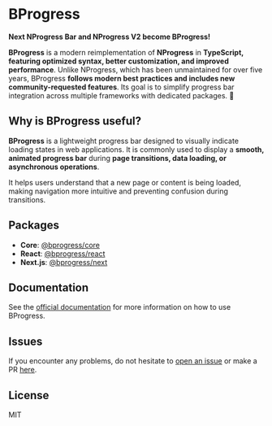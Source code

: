 # BProgress

**Next NProgress Bar and NProgress V2 become BProgress!**

**BProgress** is a modern reimplementation of **NProgress** in **TypeScript, featuring optimized syntax, better customization, and improved performance**. Unlike NProgress, which has been unmaintained for over five years, BProgress **follows modern best practices and includes new community-requested features**. Its goal is to simplify progress bar integration across multiple frameworks with dedicated packages. 🚀

## Why is BProgress useful?

**BProgress** is a lightweight progress bar designed to visually indicate loading states in web applications. It is commonly used to display a **smooth, animated progress bar** during **page transitions, data loading, or asynchronous operations**.

It helps users understand that a new page or content is being loaded, making navigation more intuitive and preventing confusion during transitions.

## Packages

- **Core**: [@bprogress/core](https://github.com/Skyleen77/bprogress/tree/main/packages/core)
- **React**: [@bprogress/react](https://github.com/Skyleen77/bprogress/tree/main/packages/react)
- **Next.js**: [@bprogress/next](https://github.com/Skyleen77/bprogress/tree/main/packages/next)

## Documentation

See the [official documentation](https://bprogress.vercel.app/docs) for more information on how to use BProgress.

## Issues

If you encounter any problems, do not hesitate to [open an issue](https://github.com/Skyleen77/bprogress/issues) or make a PR [here](https://github.com/Skyleen77/bprogress).

## License

MIT
